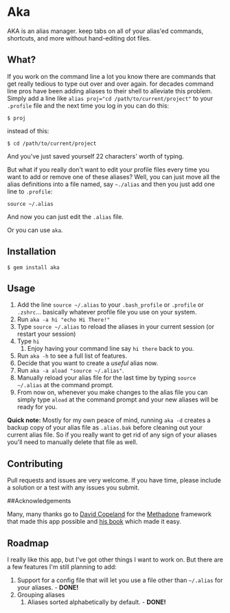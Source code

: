 # Aka

AKA is an alias manager. keep tabs on all of your alias'ed commands, shortcuts, and more without hand-editing dot files.

## What?

If you work on the command line a lot you know there are commands that get really tedious to type out over and over again. for decades command line pros have been adding aliases to their shell to alleviate this problem.  Simply add a line like `alias proj="cd /path/to/current/project"` to your `.profile` file and the next time you log in you can do this:

    $ proj
instead of this:

    $ cd /path/to/current/project
And you've just saved yourself 22 characters' worth of typing.

But what if you really don't want to edit your profile files every time you want to add or remove one of these aliases? Well, you can just move all the alias definitions into a file named, say `~./alias` and then you just add one line to `.profile`:

    source ~/.alias

And now you can just edit the `.alias` file. 

Or you can use `aka`.

## Installation

    $ gem install aka

## Usage

1. Add the line `source ~/.alias` to your `.bash_profile` or `.profile` or `.zshrc`… basically whatever profile file you use on your system.
2. Run `aka -a hi "echo Hi There!"`
3. Type `source ~/.alias` to reload the aliases in your current session (or restart your session)
4. Type `hi`
    1. Enjoy having your command line say `hi there` back to you.
5. Run `aka -h` to see a full list of features.
6. Decide that you want to create a *useful* alias now.
7. Run `aka -a aload "source ~/.alias"`.
8. Manually reload your alias file for the last time by typing `source ~/.alias` at the command prompt.
9. From now on, whenever you make changes to the alias file you can simply type `aload` at the command prompt and your new aliases will be ready for you.


**Quick note:** Mostly for my own peace of mind, running `aka -d` creates a backup copy of your alias file as `.alias.bak` before cleaning out your current alias file. So if you really want to get rid of any sign of your aliases you'll need to manually delete that file as well. 

## Contributing

Pull requests and issues are very welcome. If you have time, please include a solution or a test with any issues you submit.

##Acknowledgements

Many, many thanks go to [David Copeland] for the [Methadone] framework that made this app possible and [his book][awesomeApps] which made it easy.

## Roadmap

I really like this app, but I've got other things I want to work on. But there are a few features I'm still planning to add:

1. Support for a config file that will let you use a file other than `~/.alias` for your aliases. - **DONE!**
1. Grouping aliases
    1. Aliases sorted alphabetically by default. - **DONE!**


[David Copeland]:http://www.naildrivin5.com/
[Methadone]: http://davetron5000.github.com/methadone/
[RubyGems]:https://rubygems.org/
[awesomeApps]:http://www.awesomecommandlineapps.com/
